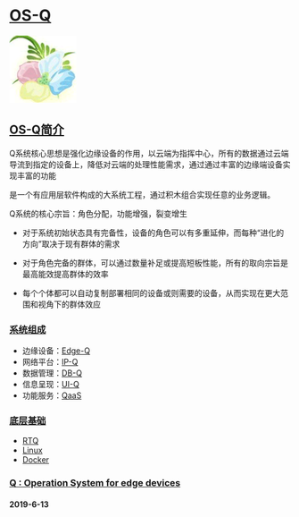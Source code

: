 ﻿# [OS-Q](https://github.com/OS-Q/OS-Q) 

[![sites](OS-Q/OS-Q.png)](http://www.OS-Q.com)

## [OS-Q简介](https://github.com/OS-Q/OS-Q/wiki) 

Q系统核心思想是强化边缘设备的作用，以云端为指挥中心，所有的数据通过云端导流到指定的设备上，降低对云端的处理性能需求，通过通过丰富的边缘端设备实现丰富的功能

是一个有应用层软件构成的大系统工程，通过积木组合实现任意的业务逻辑。


Q系统的核心宗旨：角色分配，功能增强，裂变增生

- 对于系统初始状态具有完备性，设备的角色可以有多重延伸，而每种“进化的方向”取决于现有群体的需求

- 对于角色完备的群体，可以通过数量补足或提高短板性能，所有的取向宗旨是最高能效提高群体的效率

- 每个个体都可以自动复制部署相同的设备或则需要的设备，从而实现在更大范围和视角下的群体效应


### [系统组成](https://github.com/OS-Q/)

* 边缘设备：[Edge-Q](https://github.com/OS-Q/Edge-Q)
* 网络平台：[IP-Q](https://github.com/OS-Q/MQ-Q)
* 数据管理：[DB-Q](https://github.com/OS-Q/DB-Q)
* 信息呈现：[UI-Q](https://github.com/OS-Q/UI-Q)
* 功能服务：[QaaS](https://github.com/OS-Q/QaaS)


### [底层基础](OS-Q/)

* [RTQ](https://github.com/OS-Q/RTQ)
* [Linux](https://github.com/OS-Q/Linux)
* [Docker](https://github.com/OS-Q/Docker)

### [Q : Operation System for edge devices](http://www.OS-Q.com)
####  2019-6-13

